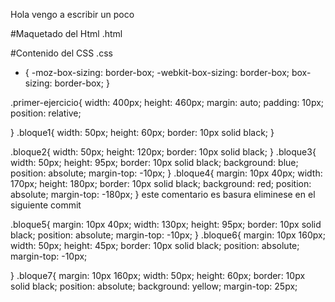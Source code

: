 Hola vengo a escribir un poco


#Maquetado del Html .html
<div class="primer-ejercicio">
  <div class="bloque1"></div>
  <div class="bloque2"></div>
  <div class="bloque3"></div>
  <div class="bloque4"></div>
  <div class="bloque5"></div>
  <div class="bloque6"></div>
  <div class="bloque7"></div>  
</div>

#Contenido del CSS .css

* { 
  -moz-box-sizing: border-box; 
  -webkit-box-sizing: border-box; 
  box-sizing: border-box; 
}

.primer-ejercicio{
  width: 400px;
  height: 460px;
  margin: auto;
  padding: 10px;
  position: relative;

  
}
.bloque1{ 
 width: 50px;
 height: 60px;
 border: 10px solid black;
  }

.bloque2{ 
 width: 50px;
 height: 120px;
  border: 10px solid black;
  }
.bloque3{
 width: 50px;
 height: 95px;
  border: 10px solid black;
  background: blue;
  position: absolute;
  margin-top: -10px; 
  }
.bloque4{
    margin: 10px 40px;
 width: 170px;
 height: 180px;
  border: 10px solid black;
  background: red;
  position: absolute;
  margin-top: -180px; 
  }
  este comentario es basura eliminese en el siguiente commit
  
.bloque5{
    margin: 10px 40px;
 width: 130px;
 height: 95px;
  border: 10px solid black;
  position: absolute;
  margin-top: -10px;
  }
.bloque6{
    margin: 10px 160px;
 width: 50px;
  height: 45px;
  border: 10px solid black;
  position: absolute;
  margin-top: -10px;
  
  }
.bloque7{
    margin: 10px 160px;
 width: 50px;
 height: 60px;
  border: 10px solid black;
  position: absolute;
  background: yellow;
  margin-top: 25px;
  
